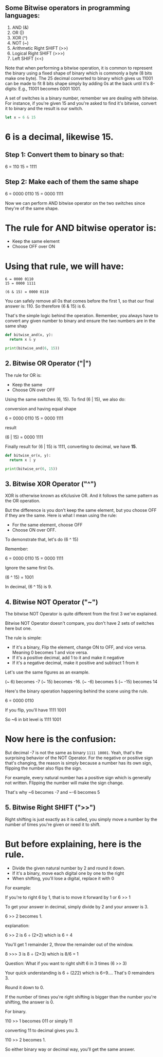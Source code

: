 
## Some Bitwise operators in programming languages: 
1. AND (&)
2. OR (|)
3. XOR (^)
4. NOT (~)
5. Arithmetic Right SHIFT (>>)
6. Logical Right SHIFT (>>>)
7. Left SHIFT (<<)

Note that when performing a bitwise operation, it is common to represent the binary using a 
fixed shape of binary which is commonly a byte (8 bits make one byte). 
The 25 decimal converted to binary which gives us 11001 can be made to fit 8 bits shape simply by 
adding 0s at the back until it's 8-digits:  E.g., 11001 becomes 0001 1001.

A set of switches is a binary number, remember we are dealing with bitwise. For instance, if you're 
given 15 and you're asked to find it's bitwise, convert it to binary and the result is our switch.

```javascript
let x = 6 & 15 
```
# 6 is a decimal, likewise 15.

## Step 1: Convert them to binary so that: 
6 = 110
15 = 1111

## Step 2: Make each of them the same shape 
6 = 0000 0110
15 = 0000 1111

Now we can perform AND bitwise operator on the two switches since they're of the same shape.

# The rule for AND bitwise operator is:
   - Keep the same element
   - Choose OFF over ON
   
# Using that rule, we will have:
    6 = 0000 0110
    15 = 0000 1111

    (6 & 15) = 0000 0110

You can safely remove all 0s that comes before the first 1, so that our final answer is: 110. 
So therefore (6 & 15) is 6.

That's the simple logic behind the operation. Remember, you always have to convert any given 
number to binary and ensure the two numbers are in the same shap

```python
def bitwise_and(x, y):
  return x & y

print(bitwise_and(6, 15))
```

## 2. Bitwise OR Operator ("|")
The rule for OR is: 
- Keep the same
- Choose ON over OFF

Using the same switches (6, 15). To find (6 | 15), we also do:

conversion and having equal shape

6 = 0000 0110
15 = 0000 1111

result

(6 | 15) = 0000 1111

Finally result for (6 | 15) is 1111, converting to decimal, we have **15**.

```python
def bitwise_or(x, y):
  return x | y

print(bitwise_or(6, 15)) 
```

## 3. Bitwise XOR Operator ("^")

XOR is otherwise known as eXclusive OR. And it follows the same pattern as the OR operation. 

But the difference is you don't keep the same element, but you choose OFF if they are the same. 
Here is what I mean using the rule: 
- For the same element, choose OFF
- Choose ON over OFF.

To demonstrate that, let's do (6 ^ 15)

Remember:

6 = 0000 0110
15 = 0000 1111

Ignore the same first 0s.

(6 ^ 15) = 1001

In decimal, (6 ^ 15) is 9.


## 4. Bitwise NOT Operator ("~")

The bitwise NOT Operator is quite different from the first 3 we've explained. 

Bitwise NOT Operator doesn't compare, you don't have 2 sets of switches here but one.

The rule is simple: 

- If it's a binary, Flip the element, change ON to OFF, and vice versa. Meaning 0 becomes 1 and vice versa.
- If it's a positive decimal, add 1 to it and make it negative
- If it's a negative decimal, make it positive and subtract 1 from it

Let's use the same figures as an example.

(~ 6) becomes -7
(~ 15) becomes -16.
(~ -6) becomes 5
(~ -15) becomes 14

Here's the binary operation happening behind the scene using the rule.

6 = 0000 0110

If you flip, you'll have 1111 1001

So ~6 in bit level is 1111 1001

# Now here is the confusion:

But decimal -7 is not the same as binary `1111 10001`. Yeah, that's the surprising behavior of 
the NOT Operator.
For the negative or positive sign that's changing, the reason is simply because a number has its 
own sign, flipping the number also flips the sign.

For example, every natural number has a positive sign which is generally not written. Flipping 
the number will make the sign change.

That's why ~6 becomes -7 and ~-6 becomes 5


## 5. Bitwise Right SHIFT (">>") 
Right shifting is just exactly as it is called, you simply move a number by the number of 
times you're given or need it to shift.

# But before explaining, **here is the rule**.
- Divide the given natural number by 2 and round it down.
- If it's a binary, move each digital one by one to the right
- When shifting, you'll lose a digital, replace it with 0

For example:

If you're to right 6 by 1, that is to move it forward by 1 or 6 >> 1

To get your answer in decimal, simply divide by 2 and your answer is 3.

6 >> 2 becomes 1.

explanation:

6 >> 2 is 6 ÷ (2×2) which is 6 ÷ 4

You'll get 1 remainder 2, throw the remainder out of the window.

8 >>> 3 is 8 ÷ (2×3) which is 8/6 = 1

Question: What if you want to right shift 6 in 3 times (6 >> 3)

Your quick understanding is 6 ÷ (2*2*2) which is 6÷9…. That's 0 remainders 3.

Round it down to 0.

If the number of times you're right shifting is bigger than the number you're shifting, the answer is 0.

For binary.

110 >> 1 becomes 011 or simply 11

converting 11 to decimal gives you 3.

110 >> 2 becomes 1.

So either binary way or decimal way, you'll get the same answer.


